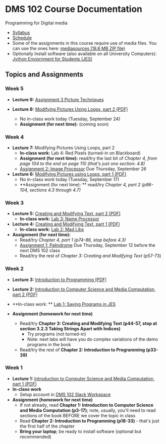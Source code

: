 # DMS 102 Course Documentation

Programming for Digital media

- [Syllabus](syllabus.md)
- [Schedule](schedule.md) 
- Some of the assignments in this course require use of media files.  You can use the ones here: [mediasources (18.6 MB ZIP file)](media/mediasources.zip)
- Optionally Install software (also available on all University Computers): [Jython Enviornment for Students (JES)](https://github.com/gatech-csl/jes/releases/tag/5.020)

## Topics and Assignments

### Week 5

- **Lecture 9:** [Assignment 3 Picture Techniques](assignment03-picture-techniques/instructions.md)

- **Lecture 8:** [Modifying Pictures Using Loops, part 2 (PDF)](08-modifying-pictures-using-loops2/modifying-pictures-using-loops2.pdf)
  - No in-class work today (Tuesday, September 24)
  - **Assignment (for next time):**  (coming soon)

### Week 4

- **Lecture 7:** Modifying Pictures Using Loops, part 2
  - **In-class work:** Lab 4: Red Pixels (turned-in on Blackboard)
  - **Assignment (for next time):**  read/try the last bit of *Chapter 4, from page 104 to the end on page 110 (that's just one section: 4.8)*
  - [Assignment 2: Image Processor](assignment02-image-processor/instructions.md) Due Thursday, September 26
- **Lecture 6:** [Modifying Pictures using Loops, part 1 (PDF)](06-modifying-pictures-using-loops1/modifying-pictures-using-loops1.pdf)
  - No in-class work today (Tuesday, September 17)
  - **Assignment (for next time): ** read/try *Chapter 4, part 2 (p86-104, sections 4.3 through 4.7)*

### Week 3

- **Lecture 5:** [Creating and Modifying Text, part 2 (PDF)](05-creating-modifying-text2/creating-modifying-text2.pdf)
  - **In-class work:** [Lab 3: Name Processor](lab03-name-processor/instructions.md)
- **Lecture 4:** [Creating and Modifying Text, part 1 (PDF)](04-creating-modifying-text1/creating-modifying-text1.pdf)
  - **In-class work:** [Lab 2: Mad Libs](lab02-mad-libs/instructions.md)
- **Assignment (for next time):** 
  - Read/try *Chapter 4, part 1 (p74-86, stop before 4.3)*
  - [Assignment 1: Palindrome](assignment01-palindrome/instructions.md) Due Thursday, September 12 before the next DMS 102 class
  - Read/try the rest of *Chapter 3: Creating and Modifying Text* (p57-73)

### Week 2

- **Lecture 3:** [Introduction to Programming (PDF)](03-introduction-to-programming/introduction-programming.pdf)
- **Lecture 2:** [Introduction to Computer Science and Media Computation, part 2 (PDF)](02-introduction-computer-science-2/introduction-computer-science2.pdf)

- **In-class work: ** [Lab 1: Saving Programs in JES](lab01-saving-programs-jes/instructions.md)
- **Assignment (homework for next time)**
  - Read/try **Chapter 3: Creating and Modifying Text (p44-57, stop at section 3.2.3 Taking Strings Apart with Indices)**
    - Try programs (not turned-in)
    - Note: next labs will have you do complex variations of the demo programs in the book
  - Read/try the rest of **Chapter 2: Introduction to Programming (p33-39)**

### Week 1

- **Lecture 1:** [Introduction to Computer Science and Media Computation, part 1 (PDF)](01-introduction-computer-science/introduction-computer-science.pdf)
- **In-class work**
  - Setup account in [DMS 102 Slack Workspace](https://join.slack.com/t/dms-102/signup)
- **Assignment (homework for next time)**
  - If not already, read **Chapter 1: Introduction to Computer Science and Media Computation (p3-17)**; note, usually, you'll need to read sections of the book BEFORE we cover the topic in class
  - Read **Chapter 2: Introduction to Programming (p18-33)** - that's just the first half of the chapter
  - **Bring your laptop**; be ready to install software (optional but recommended)


